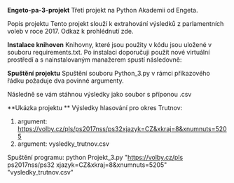 **Engeto-pa-3-projekt**
Třetí projekt na Python Akademii od Engeta.

Popis projektu
Tento projekt slouží k extrahování výsledků z parlamentních voleb v roce 2017. Odkaz k prohlédnutí zde.

**Instalace knihoven**
Knihovny, které jsou použity v kódu jsou uložené v souboru requirements.txt. Po instalaci doporučuji použít nové virtuální prostředí a s nainstalovaným manažerem spustí následovně: 

**Spuštění projektu**
Spuštění souboru Python_3.py v rámci příkazového řádku požaduje dva povinné argumenty.

Následně se vám stáhnou výsledky jako soubor s příponou .csv

**Ukázka projektu **
Výsledky hlasování pro okres Trutnov:
1. argument: https://volby.cz/pls/ps2017nss/ps32xjazyk=CZ&xkraj=8&xnumnuts=5205
2. argument: vysledky_trutnov.csv

Spuštění programu:
python Projekt_3.py "https://volby.cz/pls ps2017nss/ps32 xjazyk=CZ&xkraj=8&xnumnuts=5205" "vysledky_trutnov.csv"


